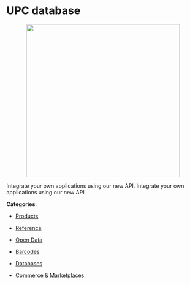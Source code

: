 # UPC database
<p align="center">
    <img width="400" src="https://raw.githubusercontent.com/apis-list/apis-list/apis/upc-database/logo_256x256.png" />
</p>

Integrate your own applications using our new API. Integrate your own applications using our new API



**Categories**:

- [Products](https://github.com/apis-list/apis-list#products)

- [Reference](https://github.com/apis-list/apis-list#reference)

- [Open Data](https://github.com/apis-list/apis-list#open-data)

- [Barcodes](https://github.com/apis-list/apis-list#barcodes)

- [Databases](https://github.com/apis-list/apis-list#databases)

- [Commerce & Marketplaces](https://github.com/apis-list/apis-list#commerce-and-marketplaces)



